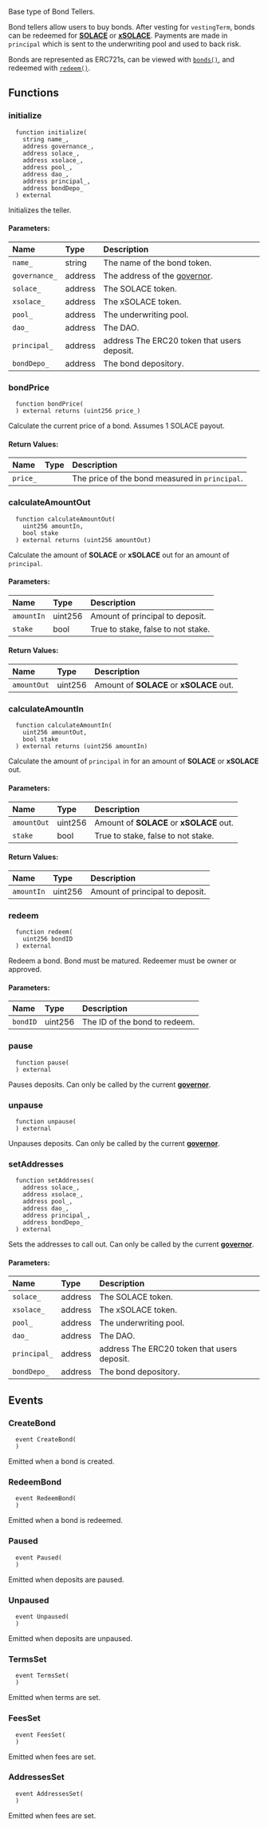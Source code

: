Base type of Bond Tellers.

Bond tellers allow users to buy bonds. After vesting for `vestingTerm`, bonds can be redeemed for [**SOLACE**](./SOLACE) or [**xSOLACE**](./xSOLACE). Payments are made in `principal` which is sent to the underwriting pool and used to back risk.

Bonds are represented as ERC721s, can be viewed with [`bonds()`](#bonds), and redeemed with [`redeem()`](#redeem).


## Functions
### initialize
```solidity
  function initialize(
    string name_,
    address governance_,
    address solace_,
    address xsolace_,
    address pool_,
    address dao_,
    address principal_,
    address bondDepo_
  ) external
```
Initializes the teller.


#### Parameters:
| Name | Type | Description                                                          |
| :--- | :--- | :------------------------------------------------------------------- |
|`name_` | string | The name of the bond token.
|`governance_` | address | The address of the [governor](/docs/protocol/governance).
|`solace_` | address | The SOLACE token.
|`xsolace_` | address | The xSOLACE token.
|`pool_` | address | The underwriting pool.
|`dao_` | address | The DAO.
|`principal_` | address | address The ERC20 token that users deposit.
|`bondDepo_` | address | The bond depository.

### bondPrice
```solidity
  function bondPrice(
  ) external returns (uint256 price_)
```
Calculate the current price of a bond.
Assumes 1 SOLACE payout.



#### Return Values:
| Name                           | Type          | Description                                                                  |
| :----------------------------- | :------------ | :--------------------------------------------------------------------------- |
|`price_`|  | The price of the bond measured in `principal`.
### calculateAmountOut
```solidity
  function calculateAmountOut(
    uint256 amountIn,
    bool stake
  ) external returns (uint256 amountOut)
```
Calculate the amount of **SOLACE** or **xSOLACE** out for an amount of `principal`.


#### Parameters:
| Name | Type | Description                                                          |
| :--- | :--- | :------------------------------------------------------------------- |
|`amountIn` | uint256 | Amount of principal to deposit.
|`stake` | bool | True to stake, false to not stake.

#### Return Values:
| Name                           | Type          | Description                                                                  |
| :----------------------------- | :------------ | :--------------------------------------------------------------------------- |
|`amountOut`| uint256 | Amount of **SOLACE** or **xSOLACE** out.
### calculateAmountIn
```solidity
  function calculateAmountIn(
    uint256 amountOut,
    bool stake
  ) external returns (uint256 amountIn)
```
Calculate the amount of `principal` in for an amount of **SOLACE** or **xSOLACE** out.


#### Parameters:
| Name | Type | Description                                                          |
| :--- | :--- | :------------------------------------------------------------------- |
|`amountOut` | uint256 | Amount of **SOLACE** or **xSOLACE** out.
|`stake` | bool | True to stake, false to not stake.

#### Return Values:
| Name                           | Type          | Description                                                                  |
| :----------------------------- | :------------ | :--------------------------------------------------------------------------- |
|`amountIn`| uint256 | Amount of principal to deposit.
### redeem
```solidity
  function redeem(
    uint256 bondID
  ) external
```
Redeem a bond.
Bond must be matured.
Redeemer must be owner or approved.


#### Parameters:
| Name | Type | Description                                                          |
| :--- | :--- | :------------------------------------------------------------------- |
|`bondID` | uint256 | The ID of the bond to redeem.

### pause
```solidity
  function pause(
  ) external
```
Pauses deposits.
Can only be called by the current [**governor**](/docs/protocol/governance).



### unpause
```solidity
  function unpause(
  ) external
```
Unpauses deposits.
Can only be called by the current [**governor**](/docs/protocol/governance).



### setAddresses
```solidity
  function setAddresses(
    address solace_,
    address xsolace_,
    address pool_,
    address dao_,
    address principal_,
    address bondDepo_
  ) external
```
Sets the addresses to call out.
Can only be called by the current [**governor**](/docs/protocol/governance).


#### Parameters:
| Name | Type | Description                                                          |
| :--- | :--- | :------------------------------------------------------------------- |
|`solace_` | address | The SOLACE token.
|`xsolace_` | address | The xSOLACE token.
|`pool_` | address | The underwriting pool.
|`dao_` | address | The DAO.
|`principal_` | address | address The ERC20 token that users deposit.
|`bondDepo_` | address | The bond depository.

## Events
### CreateBond
```solidity
  event CreateBond(
  )
```
Emitted when a bond is created.


### RedeemBond
```solidity
  event RedeemBond(
  )
```
Emitted when a bond is redeemed.


### Paused
```solidity
  event Paused(
  )
```
Emitted when deposits are paused.


### Unpaused
```solidity
  event Unpaused(
  )
```
Emitted when deposits are unpaused.


### TermsSet
```solidity
  event TermsSet(
  )
```
Emitted when terms are set.


### FeesSet
```solidity
  event FeesSet(
  )
```
Emitted when fees are set.


### AddressesSet
```solidity
  event AddressesSet(
  )
```
Emitted when fees are set.



